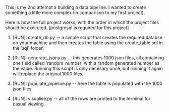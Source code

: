 This is my 2nd attempt a building a data pipeline. I wanted to create something a little more complex (in comparison to my first project).

Here is how the full project works, with the order in which the project files should be executed. 
[postgresql is required for this project]

1. [RUN]: create_db.py -- a simple script that creates the required databse on your machine and then creates the table using the create_table.sql in the 'sql' folder.

2. [RUN]: generate_jsons.py -- this generates 1000 json files, all containing one field called 'random_number' with a random generated number as the value. Running this script is only necesary once, but running it again will replace the original 1000 files.

3. [RUN]: populate_pipeline.py -- here the table is populated with the 1000 json files.

4. [RUN]: visualise.py -- all of the rows are printed to the terminal for casual viewing.